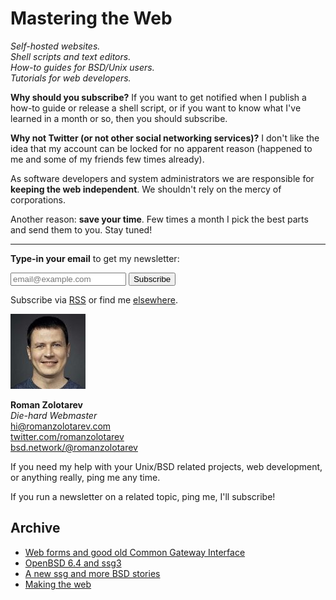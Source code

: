 # Mastering the Web

_Self-hosted websites.<br>
Shell scripts and text editors.<br>
How-to guides for BSD/Unix users.<br>
Tutorials for web developers._

**Why should you subscribe?** If you want to get notified when I
publish a how-to guide or release a shell script, or if you want
to know what I've learned in a month or so, then you should subscribe.

**Why not Twitter (or not other social networking services)?** I
don't like the idea that my account can be locked for no apparent
reason (happened to me and some of my friends few times already).

As software developers and system administrators we are responsible
for **keeping the web independent**. We shouldn't rely on the mercy of
corporations.

Another reason: **save your time**. Few times a month I pick the
best parts and send them to you. Stay tuned!

---

**Type-in your email** to get my newsletter:

<form class="form" method="post" action="https://tinyletter.com/romanzolotarev">
<input class="form__field" name="email" type="email" placeholder="email@example.com">
<button class="form__button" type="submit">Subscribe</button>
</form>

Subscribe via [RSS](https://www.romanzolotarev.com/n/rss.xml)
or find me [elsewhere](/elsewhere.html).

<a href="https://www.romanzolotarev.com/"
  class="h-card"><img src="/avatar120.jpeg" class="avatar"></a>

**Roman Zolotarev**<br>
_Die-hard Webmaster_<br>
<hi@romanzolotarev.com><br>
[twitter.com/romanzolotarev](https://twitter.com/romanzolotarev)<br>
[bsd.network/@romanzolotarev](https://bsd.network/@romanzolotarev)

If you need my help with your Unix/BSD related projects, web
development, or anything really, ping me any time.

If you run a newsletter on a related topic, ping me, I'll subscribe!

## Archive

- [Web forms and good old Common Gateway Interface](2018-11-24.html "2018-11-24")
- [OpenBSD 6.4 and ssg3](2018-10-30.html "2018-10-30")
- [A new ssg and more BSD stories](2018-09-23.html "2018-09-23")
- [Making the web](2018-08-26.html "2018-08-26")
